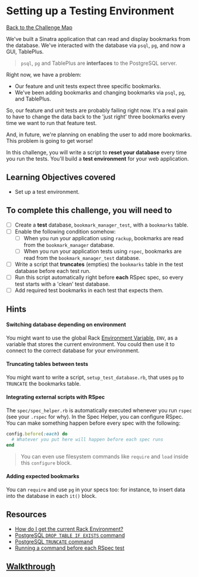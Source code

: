 # Setting up a Testing Environment

[Back to the Challenge Map](00_challenge_map.md)

We've built a Sinatra application that can read and display bookmarks from the database. We've interacted with the database via `psql`, `pg`, and now a GUI, TablePlus.

> `psql`, `pg` and TablePlus are **interfaces** to the PostgreSQL server.

Right now, we have a problem:

- Our feature and unit tests expect three specific bookmarks.
- We've been adding bookmarks and changing bookmarks via `psql`, `pg`, and TablePlus.

So, our feature and unit tests are probably failing right now. It's a real pain to have to change the data back to the 'just right' three bookmarks every time we want to run that feature test.

And, in future, we're planning on enabling the user to add more bookmarks. This problem is going to get worse!

In this challenge, you will write a script to **reset your database** every time you run the tests. You'll build a **test environment** for your web application.

## Learning Objectives covered

* Set up a test environment.

## To complete this challenge, you will need to

- [ ] Create a **test** database, `bookmark_manager_test`, with a `bookmarks` table.
- [ ] Enable the following condition somehow:
  - [ ] When you run your application using `rackup`, bookmarks are read from the `bookmark_manager` database.
  - [ ] When you run your application tests using `rspec`, bookmarks are read from the `bookmark_manager_test` database.
- [ ] Write a script that **truncates** (empties) the `bookmarks` table in the test database before each test run.
- [ ] Run this script automatically right before **each** RSpec spec, so every test starts with a 'clean' test database.
- [ ] Add required test bookmarks in each test that expects them.

## Hints

#### Switching database depending on environment

You might want to use the global Rack [Environment Variable](http://blog.honeybadger.io/ruby-guide-environment-variables/), `ENV`, as a variable that stores the current environment. You could then use it to connect to the correct database for your environment.

#### Truncating tables between tests

You might want to write a script, `setup_test_database.rb`, that uses `pg` to `TRUNCATE` the bookmarks table.

#### Integrating external scripts with RSpec

The `spec/spec_helper.rb` is automatically executed whenever you run `rspec` (see your `.rspec` for why). In the Spec Helper, you can configure RSpec. You can make something happen before every spec with the following:

```ruby
config.before(:each) do
  # Whatever you put here will happen before each spec runs
end
```

> You can even use filesystem commands like `require` and `load` inside this `configure` block.

#### Adding expected bookmarks

You can `require` and use `pg` in your specs too: for instance, to insert data into the database in each `it()` block.

## Resources

* [How do I get the current Rack Environment?](https://stackoverflow.com/questions/15459569/how-to-get-the-current-rack-environment-in-rake)
* [PostgreSQL `DROP TABLE IF EXISTS` command](https://www.postgresql.org/docs/8.2/static/sql-droptable.html)
* [PostgreSQL `TRUNCATE` command](https://www.postgresql.org/docs/8.2/static/sql-truncate.html)
* [Running a command before each RSpec test](https://stackoverflow.com/questions/9958110/is-it-possible-to-add-somewhere-a-beforeeach-hook-so-that-all-spec-file-c)

## [Walkthrough](walkthroughs/08.md)